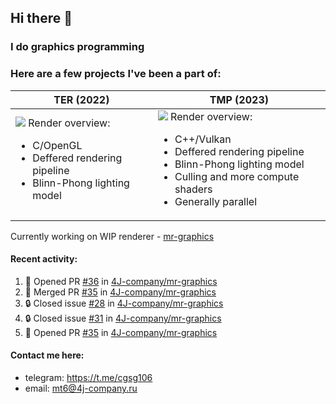 ## Hi there 👋
### I do graphics programming
### Here are a few projects I've been a part of:  

TER (2022)            |  TMP (2023)
-------------------------|-------------------------
![](images/ter_screenshot_00_upscaled.png) Render overview: <br><ul><li> C/OpenGL <li> Deffered rendering pipeline <li> Blinn-Phong lighting model | ![](images/tmp_screenshot_01_upscaled.png) Render overview: <br><ul><li> C++/Vulkan <li> Deffered rendering pipeline <li> Blinn-Phong lighting model <li> Culling and more compute shaders <li> Generally parallel

Currently working on WIP renderer - [mr-graphics](https://github.com/4J-company/mr-graphics)  

#### Recent activity:
<!--START_SECTION:activity-->
1. 💪 Opened PR [#36](https://github.com/4J-company/mr-graphics/pull/36) in [4J-company/mr-graphics](https://github.com/4J-company/mr-graphics)
2. 🎉 Merged PR [#35](https://github.com/4J-company/mr-graphics/pull/35) in [4J-company/mr-graphics](https://github.com/4J-company/mr-graphics)
3. 🔒 Closed issue [#28](https://github.com/4J-company/mr-graphics/issues/28) in [4J-company/mr-graphics](https://github.com/4J-company/mr-graphics)
4. 🔒 Closed issue [#31](https://github.com/4J-company/mr-graphics/issues/31) in [4J-company/mr-graphics](https://github.com/4J-company/mr-graphics)
5. 💪 Opened PR [#35](https://github.com/4J-company/mr-graphics/pull/35) in [4J-company/mr-graphics](https://github.com/4J-company/mr-graphics)
<!--END_SECTION:activity-->

#### Contact me here:
 - telegram: https://t.me/cgsg106
 - email:    mt6@4j-company.ru
